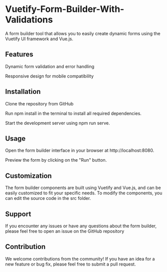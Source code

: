 # Vuetify-Form-Builder-With-Validations

A form builder tool that allows you to easily create dynamic forms using the Vuetify UI framework and Vue.js.

## Features

Dynamic form validation and error handling

Responsive design for mobile compatibility

## Installation

Clone the repository from GitHub

Run npm install in the terminal to install all required dependencies.

Start the development server using npm run serve.

## Usage

Open the form builder interface in your browser at http://localhost:8080.

Preview the form by clicking on the "Run" button.

## Customization

The form builder components are built using Vuetify and Vue.js, and can be easily customized to fit your specific needs. To modify the components, you can edit the source code in the src folder.

## Support

If you encounter any issues or have any questions about the form builder, please feel free to open an issue on the GitHub repository

## Contribution

We welcome contributions from the community! If you have an idea for a new feature or bug fix, please feel free to submit a pull request.
